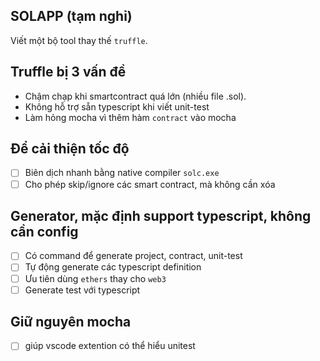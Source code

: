 ## SOLAPP  (tạm nghỉ)

Viết một bộ tool thay thế `truffle`.

## Truffle bị 3 vấn đề

- Chậm chạp khi smartcontract quá lớn (nhiều file .sol).
- Không hỗ trợ sẵn typescript khi viết unit-test
- Làm hỏng mocha vì thêm hàm `contract` vào mocha

## Để cải thiện tốc độ

- [ ] Biên dịch nhanh bằng native compiler `solc.exe`
- [ ] Cho phép skip/ignore các smart contract, mà không cần xóa

## Generator, mặc định support typescript, không cần config

- [ ] Có command để generate project, contract, unit-test
- [ ] Tự động generate các typescript definition
- [ ] Ưu tiên dùng `ethers` thay cho `web3`
- [ ] Generate test với typescript

## Giữ nguyên mocha
- [ ] giúp vscode extention có thể hiểu unitest
 